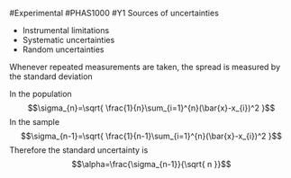 #Experimental #PHAS1000 #Y1 
Sources of uncertainties

- Instrumental limitations
- Systematic uncertainties
- Random uncertainties 

Whenever repeated measurements are taken, the spread is measured by the standard deviation

In the population
$$\sigma_{n}=\sqrt{ \frac{1}{n}\sum_{i=1}^{n}(\bar{x}-x_{i})^2 }$$
In the sample
$$\sigma_{n-1}=\sqrt{ \frac{1}{n-1}\sum_{i=1}^{n}(\bar{x}-x_{i})^2 }$$
Therefore the standard uncertainty is 
$$\alpha=\frac{\sigma_{n-1}}{\sqrt{ n }}$$